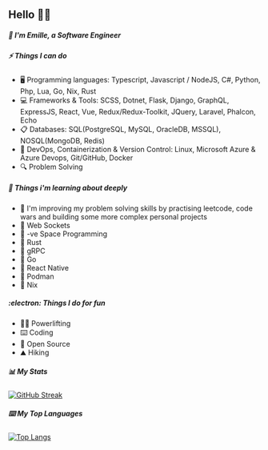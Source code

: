 ## Hello 🤙🏾

##### :rocket: I'm Emille, a Software Engineer

<!-- ##### :wrench: Things I can do -->
##### ⚡ Things I can do

- :desktop_computer: Programming languages: Typescript, Javascript / NodeJS, C#, Python, Php, Lua, Go, Nix, Rust
- :computer: Frameworks & Tools: SCSS, Dotnet, Flask, Django, GraphQL, ExpressJS, React, Vue, Redux/Redux-Toolkit, JQuery, Laravel, Phalcon, Echo
- :clipboard: Databases: SQL(PostgreSQL, MySQL, OracleDB, MSSQL), NOSQL(MongoDB, Redis)
- :open_book: DevOps, Containerization & Version Control: Linux, Microsoft Azure & Azure Devops, Git/GitHub, Docker
- :mag: Problem Solving

##### :telescope: Things i'm learning about deeply

- :seedling: I'm improving my problem solving skills by practising leetcode, code wars and building some more complex personal projects
- :seedling: Web Sockets
- :seedling: -ve Space Programming
- :seedling: Rust
- :seedling: gRPC
- :seedling: Go
- :seedling: React Native
- :seedling: Podman
- :seedling: Nix

<!-- ##### :muscle: Things I do for fun -->
##### :electron: Things I do for fun

- :weight_lifting_man: Powerlifting
- :keyboard: Coding
- :night_with_stars: Open Source
- :mountain: Hiking
<!--
- :airplane: Travel
-->

##### :bar_chart: My Stats

<!--[![GitHub Streak](http://github-readme-streak-stats.herokuapp.com?user=Emille1723&theme=dark&background=000000)](https://git.io/streak-stats)-->
[![GitHub Streak](http://github-readme-streak-stats.herokuapp.com?user=Emille1723&theme=dracula&hide_border=true)](https://git.io/streak-stats)

##### :keyboard: My Top Languages

<!--[![Top Langs](https://github-readme-stats.vercel.app/api/top-langs/?username=Emille1723&layout=compact&theme=vision-friendly-dark)](https://github.com/Emille1723/github-readme-stats)-->
[![Top Langs](https://github-readme-stats.vercel.app/api/top-langs/?username=Emille1723&theme=dracula&show_icons=true&hide_border=true&hide_progress=true&langs_count=20&hide=html,css,makefile)](https://github.com/Emille1723/github-readme-stats)


<!--
**Emille1723/Emille1723** is a ✨ _special_ ✨ repository because its `README.md` (this file) appears on your GitHub profile.

Here are some ideas to get you started:

- 🔭 I’m currently working on ...
- 🌱 I’m currently learning ...
- 👯 I’m looking to collaborate on ...
- 🤔 I’m looking for help with ...
- 💬 Ask me about ...
- 📫 How to reach me: ...
- 😄 Pronouns: ...
- ⚡ Fun fact: ...
-->
